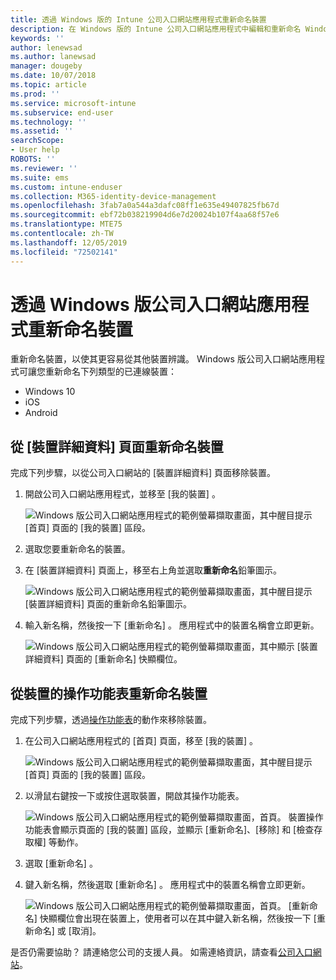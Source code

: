 ```yaml
---
title: 透過 Windows 版的 Intune 公司入口網站應用程式重新命名裝置
description: 在 Windows 版的 Intune 公司入口網站應用程式中編輯和重新命名 Windows 10、Android、iOS 或 Microsoft HoloLens 裝置
keywords: ''
author: lenewsad
ms.author: lanewsad
manager: dougeby
ms.date: 10/07/2018
ms.topic: article
ms.prod: ''
ms.service: microsoft-intune
ms.subservice: end-user
ms.technology: ''
ms.assetid: ''
searchScope:
- User help
ROBOTS: ''
ms.reviewer: ''
ms.suite: ems
ms.custom: intune-enduser
ms.collection: M365-identity-device-management
ms.openlocfilehash: 3fab7a0a544a3dafc08ff1e635e49407825fb67d
ms.sourcegitcommit: ebf72b038219904d6e7d20024b107f4aa68f57e6
ms.translationtype: MTE75
ms.contentlocale: zh-TW
ms.lasthandoff: 12/05/2019
ms.locfileid: "72502141"
---
```

# <a name="rename-device-from-the-company-portal-app-for-windows"></a>透過 Windows 版公司入口網站應用程式重新命名裝置
重新命名裝置，以使其更容易從其他裝置辨識。 Windows 版公司入口網站應用程式可讓您重新命名下列類型的已連線裝置：  
* Windows 10
* iOS
* Android  

## <a name="rename-device-from-device-details-page"></a>從 [裝置詳細資料]  頁面重新命名裝置  
完成下列步驟，以從公司入口網站的 [裝置詳細資料]  頁面移除裝置。 

1. 開啟公司入口網站應用程式，並移至 [我的裝置]  。  

    ![Windows 版公司入口網站應用程式的範例螢幕擷取畫面，其中醒目提示 [首頁] 頁面的 [我的裝置] 區段。](./media/1809_CheckAccess_Context_Select_Device.png)  
2. 選取您要重新命名的裝置。
3. 在 [裝置詳細資料]  頁面上，移至右上角並選取**重新命名**鉛筆圖示。  

     ![Windows 版公司入口網站應用程式的範例螢幕擷取畫面，其中醒目提示 [裝置詳細資料] 頁面的重新命名鉛筆圖示。](./media/1809_Rename_CPapp_Windows_icon.png) 
4. 輸入新名稱，然後按一下 [重新命名]  。 應用程式中的裝置名稱會立即更新。  

     ![Windows 版公司入口網站應用程式的範例螢幕擷取畫面，其中顯示 [裝置詳細資料] 頁面的 [重新命名] 快顯欄位。](./media/1808_RenameApp_Popup.png)  

## <a name="rename-device-from-device-context-menu"></a>從裝置的操作功能表重新命名裝置  
完成下列步驟，透過[操作功能表](https://docs.microsoft.com//windows/uwp/design/controls-and-patterns/menus)的動作來移除裝置。  

1. 在公司入口網站應用程式的 [首頁]  頁面，移至 [我的裝置]  。

    ![Windows 版公司入口網站應用程式的範例螢幕擷取畫面，其中醒目提示 [首頁] 頁面的 [我的裝置] 區段。](./media/1809_CheckAccess_Context_Select_Device.png)  
2. 以滑鼠右鍵按一下或按住選取裝置，開啟其操作功能表。  

    ![Windows 版公司入口網站應用程式的範例螢幕擷取畫面，首頁。 裝置操作功能表會顯示頁面的 [我的裝置] 區段，並顯示 [重新命名]、[移除] 和 [檢查存取權] 等動作。](./media/1809_DeviceContextMenu_Windows_CP.png)    
3. 選取 [重新命名]  。  
4. 鍵入新名稱，然後選取 [重新命名]  。 應用程式中的裝置名稱會立即更新。  

     ![Windows 版公司入口網站應用程式的範例螢幕擷取畫面，首頁。 [重新命名] 快顯欄位會出現在裝置上，使用者可以在其中鍵入新名稱，然後按一下 [重新命名] 或 [取消]。](./media/1808_RenameApp_Popup.png)  

是否仍需要協助？ 請連絡您公司的支援人員。 如需連絡資訊，請查看[公司入口網站](https://go.microsoft.com/fwlink/?linkid=2010980)。

